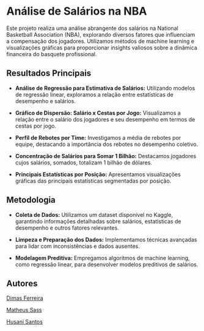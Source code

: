 # Análise de Salários na NBA

Este projeto realiza uma análise abrangente dos salários na National Basketball Association (NBA), explorando diversos fatores que influenciam a compensação dos jogadores. Utilizamos métodos de machine learning e visualizações gráficas para proporcionar insights valiosos sobre a dinâmica financeira do basquete profissional.

## Resultados Principais

- **Análise de Regressão para Estimativa de Salários:** Utilizando modelos de regressão linear, exploramos a relação entre estatísticas de desempenho e salários.

- **Gráfico de Dispersão: Salário x Cestas por Jogo:** Visualizamos a relação entre o salário dos jogadores e seu desempenho em termos de cestas por jogo.

- **Perfil de Rebotes por Time:** Investigamos a média de rebotes por equipe, destacando a importância dos rebotes no desempenho coletivo.

- **Concentração de Salários para Somar 1 Bilhão:** Destacamos jogadores cujos salários, somados, totalizam 1 bilhão de dólares.

- **Principais Estatísticas por Posição:** Apresentamos visualizações gráficas das principais estatísticas segmentadas por posição.

## Metodologia

- **Coleta de Dados:** Utilizamos um dataset disponível no Kaggle, garantindo informações detalhadas sobre salários, estatísticas de desempenho e outros fatores relevantes.

- **Limpeza e Preparação dos Dados:** Implementamos técnicas avançadas para lidar com inconsistências e dados ausentes.

- **Modelagem Preditiva:** Empregamos algoritmos de machine learning, como regressão linear, para desenvolver modelos preditivos de salários.

## Autores

[Dimas Ferreira](https://github.com/dimas7git)

[Matheus Sass](https://github.com/sassmatheus)

[Husani Santos](https://github.com/husanisantos)
